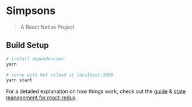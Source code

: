 # Simpsons

> A React Native Project

## Build Setup

```bash
# install dependencies
yarn

# serve with hot reload at localhost:3000
yarn start


```

For a detailed explanation on how things work, check out the [guide](https://reactjs.org/) & [state management for react-redux](https://react-redux.js.org/).
